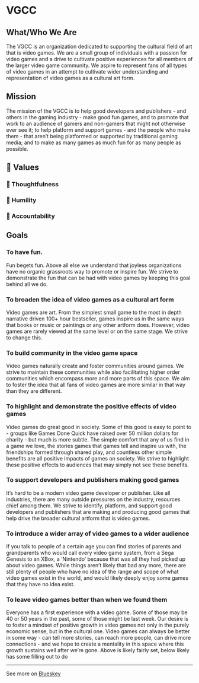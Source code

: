 # VGCC

## What/Who We Are
The VGCC is an organization dedicated to supporting the cultural field of art that is video games. We are a small group of individuals with a passion for video games and a drive to cultivate positive experiences for all members of the larger video game community. We aspire to represent fans of all types of video games in an attempt to cultivate wider understanding and representation of video games as a cultural art form.

## Mission
The mission of the VGCC is to help good developers and publishers - and others in the gaming industry - make good fun games, and to promote that work to an audience of gamers and non-gamers that might not otherwise ever see it; to help platform and support games - and the people who make them - that aren’t being platformed or supported by traditional gaming media; and to make as many games as much fun for as many people as possible.

## :scroll: Values

### :heart_decoration: Thoughtfulness

### :heart_decoration: Humility 

### :heart_decoration:  Accountability

## Goals

### To have fun.
Fun begets fun. Above all else we understand that joyless organizations have no organic
grassroots way to promote or inspire fun. We strive to demonstrate the fun that can be had with
video games by keeping this goal behind all we do.

### To broaden the idea of video games as a cultural art form
Video games are art. From the simplest small game to the most in depth narrative driven 100+
hour bestseller, games inspire us in the same ways that books or music or paintings or any
other artform does. However, video games are rarely viewed at the same level or on the same
stage. We strive to change this.

### To build community in the video game space
Video games naturally create and foster communities around games. We strive to maintain
these communities while also facilitating higher order communities which encompass more and
more parts of this space. We aim to foster the idea that all fans of video games are more similar
in that way than they are different.

### To highlight and demonstrate the positive effects of video games
Video games do great good in society. Some of this good is easy to point to - groups like
Games Done Quick have raised over 50 million dollars for charity - but much is more subtle. The
simple comfort that any of us find in a game we love, the stories games that games tell and
inspire us with, the friendships formed through shared play, and countless other simple benefits
are all positive impacts of games on society. We strive to highlight these positive effects to
audiences that may simply not see these benefits.

### To support developers and publishers making good games
It’s hard to be a modern video game developer or publisher. Like all industries, there are many
outside pressures on the industry, resources chief among them. We strive to identify, platform,
and support good developers and publishers that are making and producing good games that
help drive the broader cultural artform that is video games.

### To introduce a wider array of video games to a wider audience
If you talk to people of a certain age you can find stories of parents and grandparents who
would call every video game system, from a Sega Genesis to an XBox, a ‘Nintendo’ because
that was all they had picked up about video games. While things aren’t likely that bad any more,
there are still plenty of people who have no idea of the range and scope of what video games
exist in the world, and would likely deeply enjoy some games that they have no idea exist.

### To leave video games better than when we found them
Everyone has a first experience with a video game. Some of those may be 40 or 50 years in the
past, some of those might be last week. Our desire is to foster a mindset of positive growth in
video games not only in the purely economic sense, but in the cultural one. Video games can
always be better in some way - can tell more stories, can reach more people, can drive more
connections - and we hope to create a mentality in this space where this growth sustains well
after we’re gone.
Above is likely fairly set, below likely has some filling out to do

---

See more on [Blueskey](https://bsky.app/profile/vgcc.bsky.social)
